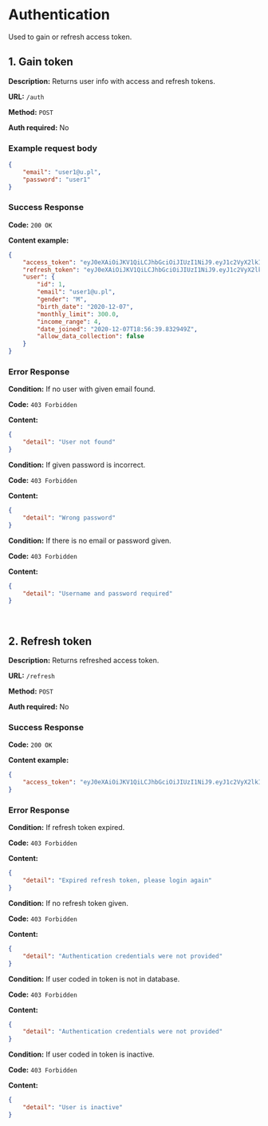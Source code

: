 # **Authentication**

Used to gain or refresh access token. 

## 1. Gain token

**Description:** Returns user info with access and refresh tokens.

**URL:** `/auth`

**Method:** `POST`

**Auth required:** No

### Example request body

```json
{
    "email": "user1@u.pl",
    "password": "user1"
}
```

### Success Response

**Code:** `200 OK`

**Content example:**

```json
{
    "access_token": "eyJ0eXAiOiJKV1QiLCJhbGciOiJIUzI1NiJ9.eyJ1c2VyX2lkIjoxLCJleHAiOjE2MTMwNjI4MDAsImlhdCI6MTYxMzA2MjUwMH0.LYtFqjcGeePxSRaurWHKvLFa9f_NsE9o9_11kZMNKSw",
    "refresh_token": "eyJ0eXAiOiJKV1QiLCJhbGciOiJIUzI1NiJ9.eyJ1c2VyX2lkIjoxLCJleHAiOjE2MTM2NjczMDAsImlhdCI6MTYxMzA2MjUwMH0.J6pyuuFSk271wlnp4YOTrrUeCLBsVkFhWTG26qseIGA",
    "user": {
        "id": 1,
        "email": "user1@u.pl",
        "gender": "M",
        "birth_date": "2020-12-07",
        "monthly_limit": 300.0,
        "income_range": 4,
        "date_joined": "2020-12-07T18:56:39.832949Z",
        "allow_data_collection": false
    }
}
```

### Error Response

**Condition:** If no user with given email found.

**Code:** `403 Forbidden`

**Content:**

```json
{
    "detail": "User not found"
}
```

**Condition:** If given password is incorrect.

**Code:** `403 Forbidden`

**Content:**

```json
{
    "detail": "Wrong password"
}
```
**Condition:** If there is no email or password given.

**Code:** `403 Forbidden`

**Content:**

```json
{
    "detail": "Username and password required"
}
```
&nbsp;

## 2. Refresh token

**Description:** Returns refreshed access token.

**URL:** `/refresh`

**Method:** `POST`

**Auth required:** No

### Success Response

**Code:** `200 OK`

**Content example:**

```json
{
    "access_token": "eyJ0eXAiOiJKV1QiLCJhbGciOiJIUzI1NiJ9.eyJ1c2VyX2lkIjoxLCJleHAiOjE2MTMwNjM4OTYsImlhdCI6MTYxMzA2MzU5Nn0.BcMUUT6yied5m6ghhzTNAoA0r9FHSAxn1URTgrTiovU"
}
```

### Error Response

**Condition:** If refresh token expired.

**Code:** `403 Forbidden`

**Content:**

```json
{
    "detail": "Expired refresh token, please login again"
}
```

**Condition:** If no refresh token given.

**Code:** `403 Forbidden`

**Content:**

```json
{
    "detail": "Authentication credentials were not provided"
}
```
**Condition:** If user coded in token is not in database.

**Code:** `403 Forbidden`

**Content:**

```json
{
    "detail": "Authentication credentials were not provided"
}
```
**Condition:** If user coded in token is inactive.

**Code:** `403 Forbidden`

**Content:**

```json
{
    "detail": "User is inactive"
}
```
&nbsp;